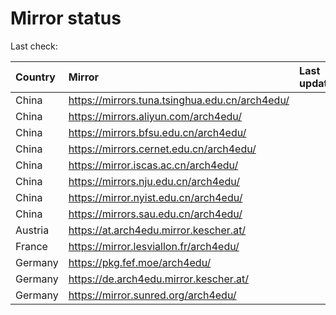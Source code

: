 <script src="./time.js"></script>
# Mirror status
Last check: <script type="text/javascript">localize(1700781506.3436718);</script>

|Country|Mirror|Last update|
|:------|:-----|:----------|
|China|https://mirrors.tuna.tsinghua.edu.cn/arch4edu/|<script type="text/javascript">localize(1700764463);</script>|
|China|https://mirrors.aliyun.com/arch4edu/|<script type="text/javascript">localize(1700721172);</script>|
|China|https://mirrors.bfsu.edu.cn/arch4edu/|<script type="text/javascript">localize(1700764463);</script>|
|China|https://mirrors.cernet.edu.cn/arch4edu/|<script type="text/javascript">localize(1700764463);</script>|
|China|https://mirror.iscas.ac.cn/arch4edu/|<script type="text/javascript">localize(1700764463);</script>|
|China|https://mirrors.nju.edu.cn/arch4edu/|<script type="text/javascript">localize(1700677914);</script>|
|China|https://mirror.nyist.edu.cn/arch4edu/|<script type="text/javascript">localize(1700764463);</script>|
|China|https://mirrors.sau.edu.cn/arch4edu/|<script type="text/javascript">localize(1700764463);</script>|
|Austria|https://at.arch4edu.mirror.kescher.at/|<script type="text/javascript">localize(1700764463);</script>|
|France|https://mirror.lesviallon.fr/arch4edu/|<script type="text/javascript">localize(1700721172);</script>|
|Germany|https://pkg.fef.moe/arch4edu/|<script type="text/javascript">localize(1700764463);</script>|
|Germany|https://de.arch4edu.mirror.kescher.at/|<script type="text/javascript">localize(1700764463);</script>|
|Germany|https://mirror.sunred.org/arch4edu/|<script type="text/javascript">localize(1700764463);</script>|

<script src="./tablefilter/tablefilter.js"></script>
<script src="./table.js"></script>